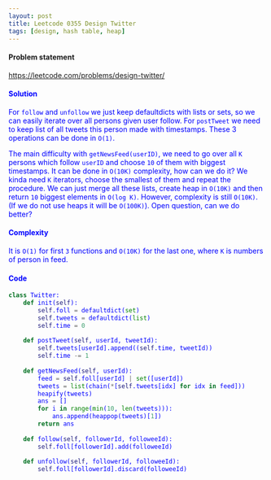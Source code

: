 ```yaml
---
layout: post
title: Leetcode 0355 Design Twitter
tags: [design, hash table, heap]
---
```


#### Problem statement

<a href="https://leetcode.com/problems/design-twitter/"> <font color = blue>https://leetcode.com/problems/design-twitter/

#### Solution
For `follow` and `unfollow` we just keep defaultdicts with lists or sets, so we can easily iterate over all persons given user follow. For `postTweet` we need to keep list of all tweets this person made with timestamps. These 3 operations can be done in `O(1)`.

The main difficulty with `getNewsFeed(userID)`, we need to go over all `K` persons which follow `userID` and choose `10` of them with biggest timestamps. It can be done in `O(10K)` complexity, how can we do it? We kinda need `K` iterators, choose the smallest of them and repeat the procedure. We can just merge all these lists, create heap in `O(10K)` and then return `10` biggest elements in `O(log K)`. However, complexity is still `O(10K)`. (If we do not use heaps it will be `O(100K)`). Open question, can we do better?

#### Complexity
It is `O(1)` for first `3` functions and `O(10K)` for the last one, where `K` is numbers of person in feed.

#### Code
```python
class Twitter:
    def init(self):
        self.foll = defaultdict(set)
        self.tweets = defaultdict(list)
        self.time = 0
        
    def postTweet(self, userId, tweetId):
        self.tweets[userId].append((self.time, tweetId))
        self.time -= 1
        
    def getNewsFeed(self, userId):
        feed = self.foll[userId] | set([userId])
        tweets = list(chain(*[self.tweets[idx] for idx in feed]))
        heapify(tweets)
        ans = []
        for i in range(min(10, len(tweets))):
            ans.append(heappop(tweets)[1])
        return ans
        
    def follow(self, followerId, followeeId):
        self.foll[followerId].add(followeeId)
        
    def unfollow(self, followerId, followeeId):
        self.foll[followerId].discard(followeeId)
```
